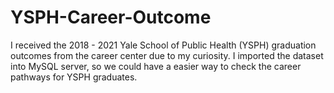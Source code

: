 # YSPH-Career-Outcome
I received the 2018 - 2021 Yale School of Public Health (YSPH) graduation outcomes from the career center due to my curiosity. I imported the dataset into MySQL server, so we could have a easier way to check the career pathways for YSPH graduates.
